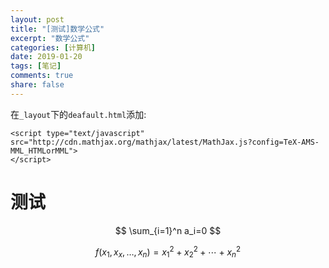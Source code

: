 ```yaml
---
layout: post
title: "[测试]数学公式"
excerpt: "数学公式"
categories: [计算机]
date: 2019-01-20
tags: [笔记]
comments: true
share: false
---
```

在`_layout`下的`deafault.html`添加:
```
<script type="text/javascript"
src="http://cdn.mathjax.org/mathjax/latest/MathJax.js?config=TeX-AMS-MML_HTMLorMML">
</script>
```
# 测试

$$ \sum_{i=1}^n a_i=0 $$

$$ f(x_1,x_x,\ldots,x_n) = x_1^2 + x_2^2 + \cdots + x_n^2 $$